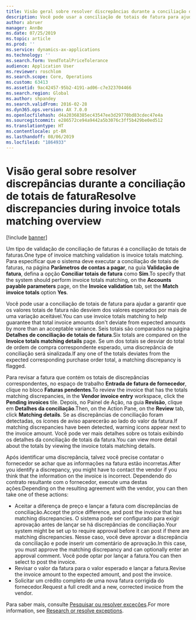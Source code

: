 ```yaml
---
title: Visão geral sobre resolver discrepâncias durante a conciliação de totais de fatura
description: Você pode usar a conciliação de totais de fatura para ajudar a garantir que os valores totais de fatura não desviem dos valores esperados por mais de uma variação aceitável.
author: abruer
manager: AnnBe
ms.date: 07/25/2019
ms.topic: article
ms.prod: ''
ms.service: dynamics-ax-applications
ms.technology: ''
ms.search.form: VendTotalPriceTolerance
audience: Application User
ms.reviewer: roschlom
ms.search.scope: Core, Operations
ms.custom: 63413
ms.assetid: 9ac42457-95b2-4191-ad06-c7e323704466
ms.search.region: Global
ms.author: shpandey
ms.search.validFrom: 2016-02-28
ms.dyn365.ops.version: AX 7.0.0
ms.openlocfilehash: d4a20368385ec43547ee3d29770bd83cdec47e4a
ms.sourcegitcommit: e286572ce94a9442a5b3076c3ff5b429be0ed512
ms.translationtype: HT
ms.contentlocale: pt-BR
ms.lasthandoff: 08/06/2019
ms.locfileid: "1864933"
---
```

# <a name="resolve-discrepancies-during-invoice-totals-matching-overview"></a><span data-ttu-id="e66a5-103">Visão geral sobre resolver discrepâncias durante a conciliação de totais de fatura</span><span class="sxs-lookup"><span data-stu-id="e66a5-103">Resolve discrepancies during invoice totals matching overview</span></span>

[!include [banner](../includes/banner.md)]

<span data-ttu-id="e66a5-104">Um tipo de validação de conciliação de faturas é a conciliação de totais de faturas.</span><span class="sxs-lookup"><span data-stu-id="e66a5-104">One type of invoice matching validation is invoice totals matching.</span></span> <span data-ttu-id="e66a5-105">Para especificar que o sistema deve executar a conciliação de totais de faturas, na página **Parâmetros de contas a pagar**, na guia **Validação de fatura**, defina a opção **Conciliar totais de fatura** como **Sim**.</span><span class="sxs-lookup"><span data-stu-id="e66a5-105">To specify that the system should perform invoice totals matching, on the **Accounts payable parameters** page, on the **Invoice validation** tab, set the **Match invoice totals** option **Yes**.</span></span> 

<span data-ttu-id="e66a5-106">Você pode usar a conciliação de totais de fatura para ajudar a garantir que os valores totais de fatura não desviem dos valores esperados por mais de uma variação aceitável.</span><span class="sxs-lookup"><span data-stu-id="e66a5-106">You can use invoice totals matching to help guarantee that total invoice amounts don't deviate from expected amounts by more than an acceptable variance.</span></span> <span data-ttu-id="e66a5-107">Seis totais são comparados na página **Detalhes de conciliação de totais de fatura**.</span><span class="sxs-lookup"><span data-stu-id="e66a5-107">Six totals are compared on the **Invoice totals matching details** page.</span></span> <span data-ttu-id="e66a5-108">Se um dos totais se desviar do total de ordem de compra correspondente esperado, uma discrepância de conciliação será sinalizada.</span><span class="sxs-lookup"><span data-stu-id="e66a5-108">If any one of the totals deviates from the expected corresponding purchase order total, a matching discrepancy is flagged.</span></span> 

<span data-ttu-id="e66a5-109">Para revisar a fatura que contém os totais de discrepâncias correspondentes, no espaço de trabalho **Entrada de fatura de fornecedor**, clique no bloco **Faturas pendentes**.</span><span class="sxs-lookup"><span data-stu-id="e66a5-109">To review the invoice that has the totals matching discrepancies, in the **Vendor invoice entry** workspace, click the **Pending invoices** tile.</span></span> <span data-ttu-id="e66a5-110">Depois, no Painel de Ação, na guia **Revisão**, clique em **Detalhes da conciliação**.</span><span class="sxs-lookup"><span data-stu-id="e66a5-110">Then, on the Action Pane, on the **Review** tab, click **Matching details**.</span></span> <span data-ttu-id="e66a5-111">Se as discrepâncias de conciliação foram detectadas, os ícones de aviso aparecerão ao lado do valor da fatura.</span><span class="sxs-lookup"><span data-stu-id="e66a5-111">If matching discrepancies have been detected, warning icons appear next to the invoice amount.</span></span> <span data-ttu-id="e66a5-112">Você pode ver mais detalhes sobre os totais exibindo os detalhes da conciliação de totais da fatura.</span><span class="sxs-lookup"><span data-stu-id="e66a5-112">You can view more detail about the totals by viewing the invoice totals matching details.</span></span> 

<span data-ttu-id="e66a5-113">Após identificar uma discrepância, talvez você precise contatar o fornecedor se achar que as informações na fatura estão incorretas.</span><span class="sxs-lookup"><span data-stu-id="e66a5-113">After you identify a discrepancy, you might have to contact the vendor if you think that the information on the invoice is incorrect.</span></span> <span data-ttu-id="e66a5-114">Dependendo do contrato resultante com o fornecedor, execute uma destas ações:</span><span class="sxs-lookup"><span data-stu-id="e66a5-114">Depending on the resulting agreement with the vendor, you can then take one of these actions:</span></span>

-   <span data-ttu-id="e66a5-115">Aceitar a diferença de preço e lançar a fatura com discrepâncias de conciliação.</span><span class="sxs-lookup"><span data-stu-id="e66a5-115">Accept the price difference, and post the invoice that has matching discrepancies.</span></span> <span data-ttu-id="e66a5-116">O sistema pode ser configurado para exigir aprovação antes de lançar se há discrepâncias de conciliação.</span><span class="sxs-lookup"><span data-stu-id="e66a5-116">Your system might be set up to require approval before it can post if there are matching discrepancies.</span></span> <span data-ttu-id="e66a5-117">Nesse caso, você deve aprovar a discrepância da conciliação e pode inserir um comentário de aprovação.</span><span class="sxs-lookup"><span data-stu-id="e66a5-117">In this case, you must approve the matching discrepancy and can optionally enter an approval comment.</span></span> <span data-ttu-id="e66a5-118">Você pode optar por lançar a fatura.</span><span class="sxs-lookup"><span data-stu-id="e66a5-118">You can then select to post the invoice.</span></span>
-   <span data-ttu-id="e66a5-119">Revisar o valor da fatura para o valor esperado e lançar a fatura.</span><span class="sxs-lookup"><span data-stu-id="e66a5-119">Revise the invoice amount to the expected amount, and post the invoice.</span></span>
-   <span data-ttu-id="e66a5-120">Solicitar um crédito completo de uma nova fatura corrigida do fornecedor.</span><span class="sxs-lookup"><span data-stu-id="e66a5-120">Request a full credit and a new, corrected invoice from the vendor.</span></span>

<span data-ttu-id="e66a5-121">Para saber mais, consulte [Pesquisar ou resolver exceções](tasks/research-resolve-exceptions.md).</span><span class="sxs-lookup"><span data-stu-id="e66a5-121">For more information, see [Research or resolve exceptions](tasks/research-resolve-exceptions.md).</span></span>


